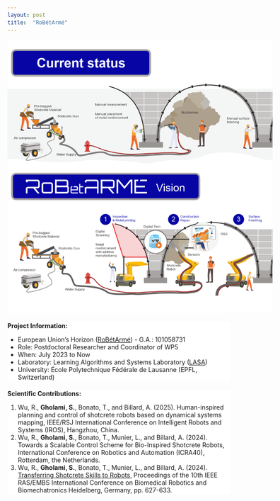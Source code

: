 ```yaml
---
layout: post
title:  "RoBétArmé"
---
```


<style>
  .section {
    margin-bottom: 20px; /* Adjust the gap size by changing the value here */
    background-color: white; /* Ensures the background is white */
  }
</style>

<div class="section">
  <center>
    <img src="/assets/images/robetarme.png" alt="Robetarme" style="max-width: 600px; height: auto">
  </center>
</div>

<div class="section">
  <strong>Project Information:</strong>
  <ul>
    <li>European Union’s Horizon (<a href="https://www.robetarme-project.eu/">RoBétArmé</a>) - G.A.: 101058731</li>
    <li>Role: Postdoctoral Researcher and Coordinator of WP5</li>
    <li>When: July 2023 to Now</li>
    <li>Laboratory: Learning Algorithms and Systems Laboratory (<a href="https://www.epfl.ch/labs/lasa/">LASA</a>)</li>
    <li>University: École Polytechnique Fédérale de Lausanne (EPFL, Switzerland)</li>
  </ul>
</div>

<div class="section">
  <strong>Scientific Contributions:</strong>
  <ol>
        <li>Wu, R., <strong>Gholami, S.</strong>, Bonato, T., and Billard, A. (2025). Human-inspired planning and control of shotcrete robots based on dynamical systems mapping, IEEE/RSJ International Conference on Intelligent Robots and Systems (IROS), Hangzhou, China.</li>
        <li> Wu, R., <strong> Gholami, S.</strong>, Bonato, T., Munier, L., and Billard, A. (2024). Towards a Scalable Control Scheme for Bio-Inspired Shotcrete Robots, International Conference on Robotics and Automation (ICRA40), Rotterdam, the Netherlands. 
        </li>
        <li>Wu, R., <strong>Gholami, S.</strong>, Bonato, T., Munier, L., and Billard, A. (2024). <a href="https://ieeexplore.ieee.org/abstract/document/10719911">Transferring Shotcrete Skills to Robots</a>, Proceedings of the 10th IEEE RAS/EMBS International Conference on Biomedical Robotics and Biomechatronics Heidelberg, Germany, pp. 627-633.
        </li>
  </ol>
</div>
